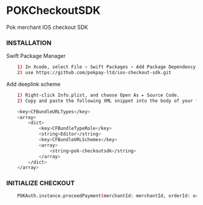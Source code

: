 # POKCheckoutSDK

Pok merchant IOS checkout SDK

### INSTALLATION

Swift Package Manager

```sh
    1) In Xcode, select File > Swift Packages > Add Package Dependency.
    2) use https://github.com/pokpay-ltd/ios-checkout-sdk.git
```

Add deeplink scheme

```sh
    1) Right-click Info.plist, and choose Open As ▸ Source Code.
    2) Copy and paste the following XML snippet into the body of your file ( <dict>...</dict>)

    <key>CFBundleURLTypes</key>
    <array>
        <dict>
            <key>CFBundleTypeRole</key>
            <string>Editor</string>
            <key>CFBundleURLSchemes</key>
            <array>
                <string>pok-checkoutsdk</string>
            </array>
        </dict>
    </array>
```

### INITIALIZE CHECKOUT

```sh
    POKAuth.instance.proceedPayment(merchantId: merchantId, orderId: orderId)
```

